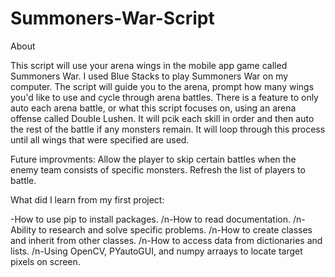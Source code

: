 # Summoners-War-Script

About

This script will use your arena wings in the mobile app game called Summoners War. I used Blue Stacks to play Summoners War on my computer.
The script will guide you to the arena, prompt how many wings you'd like to use and cycle through arena battles. There is a feature to only
auto each arena battle, or what this script focuses on, using an arena offense called Double Lushen. It will pcik each skill in order and 
then auto the rest of the battle if any monsters remain. It will loop through this process until all wings that were specified are used.

Future improvments:
Allow the player to skip certain battles when the enemy team consists of specific monsters.
Refresh the list of players to battle. 


What did I learn from my first project:

-How to use pip to install packages.
/n-How to read documentation.
/n-Ability to research and solve specific problems.
/n-How to create classes and inherit from other classes.
/n-How to access data from dictionaries and lists.
/n-Using OpenCV, PYautoGUI, and numpy arraays to locate target pixels on screen.
